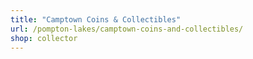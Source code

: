 ```yaml
---
title: "Camptown Coins & Collectibles"
url: /pompton-lakes/camptown-coins-and-collectibles/
shop: collector
---
```

